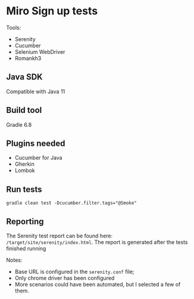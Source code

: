 # Miro Sign up tests

Tools:

- Serenity
- Cucumber
- Selenium WebDriver
- Romankh3

## Java SDK

Compatible with Java 11

## Build tool

Gradle 6.8

## Plugins needed

- Cucumber for Java
- Gherkin
- Lombok

## Run tests

```
gradle clean test -Dcucumber.filter.tags="@Smoke"
```

## Reporting

The Serenity test report can be found here: `/target/site/serenity/index.html`. The report is generated after the tests
finished running

Notes:

- Base URL is configured in the `serenity.conf` file;
- Only chrome driver has been configured
- More scenarios could have been automated, but I selected a few of them.
